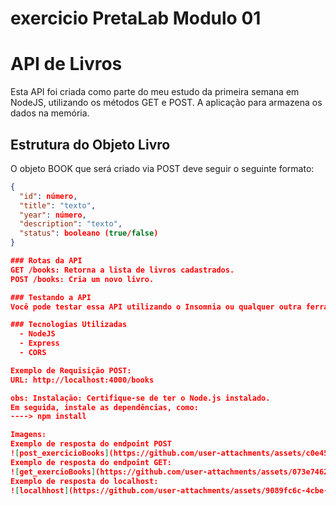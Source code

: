# exercicio PretaLab Modulo 01 
# API de Livros 

Esta API foi criada como parte do meu estudo da primeira semana em NodeJS, utilizando os métodos GET e POST.
A aplicação para armazena os dados na memória.

## Estrutura do Objeto Livro

O objeto BOOK que será criado via POST deve seguir o seguinte formato:

```json
{
  "id": número,
  "title": "texto",
  "year": número,
  "description": "texto",
  "status": booleano (true/false)
}

### Rotas da API
GET /books: Retorna a lista de livros cadastrados.
POST /books: Cria um novo livro.

### Testando a API
Você pode testar essa API utilizando o Insomnia ou qualquer outra ferramenta similar para enviar requisições HTTP.

### Tecnologias Utilizadas
  - NodeJS
  - Express
  - CORS

Exemplo de Requisição POST:
URL: http://localhost:4000/books

obs: Instalação: Certifique-se de ter o Node.js instalado.
Em seguida, instale as dependências, como:
----> npm install

Imagens:
Exemplo de resposta do endpoint POST 
![post_exercicioBooks](https://github.com/user-attachments/assets/c0e455f3-f4ce-48ed-b483-922b3df35e8d)
Exemplo de resposta do endpoint GET:
![get_exercioBooks](https://github.com/user-attachments/assets/073e7462-35a0-42cd-abce-6d058eed197e)
Exemplo de resposta do localhost:
![localhhost](https://github.com/user-attachments/assets/9089fc6c-4cbe-45d1-9cf9-4720a1f92ea5)






